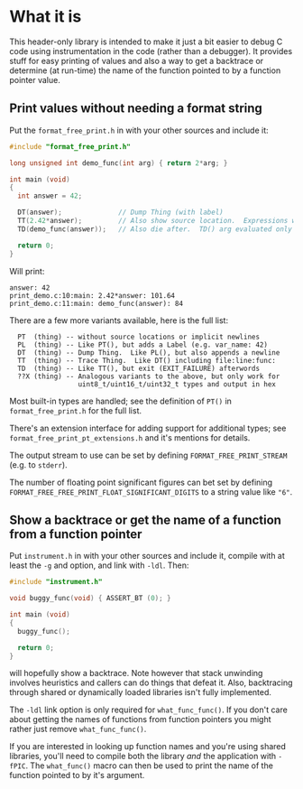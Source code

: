 # What it is

This header-only library is intended to make it just a bit easier to debug C
code using instrumentation in the code (rather than a debugger).  It provides
stuff for easy printing of values and also a way to get a backtrace or
determine (at run-time) the name of the function pointed to by a function
pointer value.

## Print values without needing a format string

Put the `format_free_print.h` in with your other sources and include it:

```C
#include "format_free_print.h"

long unsigned int demo_func(int arg) { return 2*arg; }

int main (void)
{
  int answer = 42;

  DT(answer);              // Dump Thing (with label)
  TT(2.42*answer);         // Also show source location.  Expressions work.
  TD(demo_func(answer));   // Also die after.  TD() arg evaluated only once.

  return 0;
}
```

Will print:

```
answer: 42
print_demo.c:10:main: 2.42*answer: 101.64
print_demo.c:11:main: demo_func(answer): 84
```

There are a few more variants available, here is the full list:

```
  PT  (thing) -- without source locations or implicit newlines
  PL  (thing) -- Like PT(), but adds a Label (e.g. var_name: 42)
  DT  (thing) -- Dump Thing.  Like PL(), but also appends a newline
  TT  (thing) -- Trace Thing.  Like DT() including file:line:func:
  TD  (thing) -- Like TT(), but exit (EXIT_FAILURE) afterwords
  ??X (thing) -- Analogous variants to the above, but only work for
                 uint8_t/uint16_t/uint32_t types and output in hex
```

Most built-in types are handled; see the definition of `PT()` in
`format_free_print.h` for the full list.

There's an extension interface for adding support for additional types; see
`format_free_print_pt_extensions.h` and it's mentions for details.

The output stream to use can be set by defining `FORMAT_FREE_PRINT_STREAM`
(e.g.  to `stderr`).

The number of floating point significant figures can bet set by defining
`FORMAT_FREE_FREE_PRINT_FLOAT_SIGNIFICANT_DIGITS` to a string value like `"6"`.

## Show a backtrace or get the name of a function from a function pointer

Put `instrument.h` in with your other sources and include it, compile with at
least the `-g` and  option, and link with `-ldl`.  Then:

```C
#include "instrument.h"

void buggy_func(void) { ASSERT_BT (0); }

int main (void)
{
  buggy_func();

  return 0;
}
```

will hopefully show a backtrace.  Note however that stack unwinding involves
heuristics and callers can do things that defeat it.  Also, backtracing through
shared or dynamically loaded libraries isn't fully implemented.

The `-ldl` link option is only required for `what_func_func()`.  If you don't
care about getting the names of functions from function pointers you might
rather just remove `what_func_func()`.

If you are interested in looking up function names and you're using shared
libraries, you'll need to compile both the library *and* the application with
`-fPIC`.  The `what_func()` macro can then be used to print the name of the
function pointed to by it's argument.
